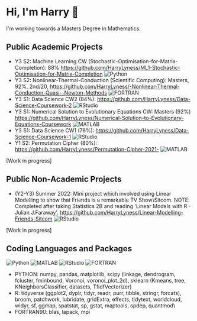 # Hi, I'm Harry 👋 

I'm working towards a Masters Degree in Mathematics.

## Public Academic Projects 
- Y3 S2: Machine Learning CW (Stochastic-Optimisation-for-Matrix-Completion): 88% https://github.com/HarryLyness/ML1-Stochastic-Optimisation-for-Matrix-Completion ![Python](https://img.shields.io/static/v1?logo=python&label=&message=Python&color=36465D&logoColor=AAA&style=flat-square&link=)
- Y3 S2: Nonlinear-Thermal-Conduction (Scientific Computing): Masters, 92%, 2nd/20, https://github.com/HarryLyness/-Nonlinear-Thermal-Conduction-Quasi--Newton-Methods ![FORTRAN](https://img.shields.io/static/v1?logo=FORTRAN&label=&message=FORTRAN&color=36465D&logoColor=AAA&style=flat-square&link=)
- Y3 S1: Data Science CW2 (84%): https://github.com/HarryLyness/Data-Science-Coursework-2 ![RStudio](https://img.shields.io/static/v1?logo=R&label=&message=R&color=36465D&logoColor=AAA&style=flat-square&link=)
- Y3 S1: Numerical Solution to Evolutionary Equations CW: Masters (92%) https://github.com/HarryLyness/Numerical-Solution-to-Evolutionary-Equations-Coursework ![MATLAB](https://img.shields.io/static/v1?logo=MATLAB&label=&message=MATLAB&color=36465D&logoColor=AAA&style=flat-square&link=)
- Y3 S1: Data Science CW1 (76%): https://github.com/HarryLyness/Data-Science-Coursework-1 ![RStudio](https://img.shields.io/static/v1?logo=R&label=&message=R&color=36465D&logoColor=AAA&style=flat-square&link=)
- Y1 S2: Permutation Cipher (80%): https://github.com/HarryLyness/Permutation-Cipher-2021- ![MATLAB](https://img.shields.io/static/v1?logo=MATLAB&label=&message=MATLAB&color=36465D&logoColor=AAA&style=flat-square&link=)

[Work in progress]

## Public Non-Academic Projects  

 - (Y2-Y3) Summer 2022: Mini project which involved using Linear Modelling to show that Friends is a remarkable TV Show\Sitcom. NOTE: Completed after taking Statistics 2B and reading 'Linear Models with R - Julian J.Faraway'. https://github.com/HarryLyness/Linear-Modelling-Friends-Sitcom ![RStudio](https://img.shields.io/static/v1?logo=R&label=&message=R&color=36465D&logoColor=AAA&style=flat-square&link=) 

[Work in progress]

## Coding Languages and Packages

![Python](https://img.shields.io/static/v1?logo=python&label=&message=Python&color=36465D&logoColor=AAA&style=flat-square&link=)
![MATLAB](https://img.shields.io/static/v1?logo=MATLAB&label=&message=MATLAB&color=36465D&logoColor=AAA&style=flat-square&link=)
![RStudio](https://img.shields.io/static/v1?logo=R&label=&message=R&color=36465D&logoColor=AAA&style=flat-square&link=)
![FORTRAN](https://img.shields.io/static/v1?logo=FORTRAN&label=&message=FORTRAN&color=36465D&logoColor=AAA&style=flat-square&link=)

- PYTHON: numpy, pandas, matplotlib, scipy (linkage, dendrogram, fcluster, fminbound, Voronoi, voronoi_plot_2d), sklearn (Kmeans, tree, KNeighborsClassifier, datasets, TfidfVectorizer)
- R: tidyverse (ggplot2, dyplr, tidyr, readr, purr, tibble, stringr, forcats), broom, patchwork, lubridate, gridExtra, effects, tidytext, worldcloud, widyr, sf, ggmap, spatstat, sp, gstat, maptools, spdep, quantmod\\
- FORTRAN90: blas, lapack, mpi

<!--
**HarryLyness/HarryLyness** is a ✨ _special_ ✨ repository because its `README.md` (this file) appears on your GitHub profile.

Here are some ideas to get you started:

- 🔭 I’m currently working on ...
- 🌱 I’m currently learning ...
- 👯 I’m looking to collaborate on ...
- 🤔 I’m looking for help with ...
- 💬 Ask me about ...
- 📫 How to reach me: ...
- 😄 Pronouns: ...
- ⚡ Fun fact: ...
-->
